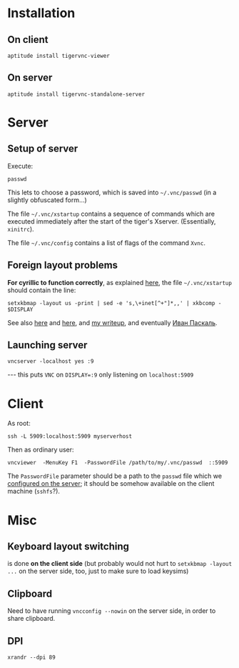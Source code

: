 Installation
============

On client
---------

    aptitude install tigervnc-viewer

On server
---------

    aptitude install tigervnc-standalone-server

Server
======

Setup of server
---------------

Execute:

    passwd

This lets to choose a password, which is saved into `~/.vnc/passwd` (in a slightly obfuscated form...)

The file `~/.vnc/xstartup` contains a sequence of commands which are executed immediately after the start of the tiger's  Xserver.
(Essentially, `xinitrc`). 

The file `~/.vnc/config` contains a list of flags of the command `Xvnc`.

Foreign layout problems
-----------------------

<a name="cyrillic"></a>

__For cyrillic to function correctly__, as explained [here](https://www.linux.org.ru/forum/general/12531593),
the file `~/.vnc/xstartup` should contain the line:

    setxkbmap -layout us -print | sed -e 's,\+inet[^+"]*,,' | xkbcomp - $DISPLAY

See also [here](https://github.com/TigerVNC/tigervnc/issues/93) and [here](https://github.com/TigerVNC/tigervnc/issues/339),
and [my writeup](cyrillic.md), and eventually [Иван Паскаль](http://pascal.tsu.ru/other/xkb/setup.html).

Launching server
----------------

    vncserver -localhost yes :9

--- this puts `VNC` on `DISPLAY=:9` only listening on `localhost:5909`


Client
======

As root:

    ssh -L 5909:localhost:5909 myserverhost

Then as ordinary user:

    vncviewer  -MenuKey F1  -PasswordFile /path/to/my/.vnc/passwd  ::5909

The `PasswordFile` parameter should be a path to the `passwd` file which we [configured on the server](#setup-of-server); 
it should be somehow available on the client machine (`sshfs`?).

Misc
====

Keyboard layout switching
-------------------------

is done __on the client side__ (but probably would not hurt to `setxkbmap -layout ...` on the server side, too, just to make sure to load keysims)

Clipboard
---------

Need to have running `vncconfig --nowin` on the server side, in order to share clipboard.

DPI
---

    xrandr --dpi 89


